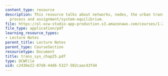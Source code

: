 ```yaml
---
content_type: resource
description: This resource talks about networks, nodes, the urban transportation planning
  process and assignment/system-equilibrium.
file: https://ol-ocw-studio-app-production.s3.amazonaws.com/courses/1-221j-transportation-systems-fall-2004/c2436e2207d844d65327502caac43fd4_trans_sys_chap25.pdf
file_type: application/pdf
learning_resource_types:
- Lecture Notes
parent_title: Lecture Notes
parent_type: CourseSection
resourcetype: Document
title: trans_sys_chap25.pdf
type: OCWFile
uid: c2436e22-07d8-44d6-5327-502caac43fd4
---
```

